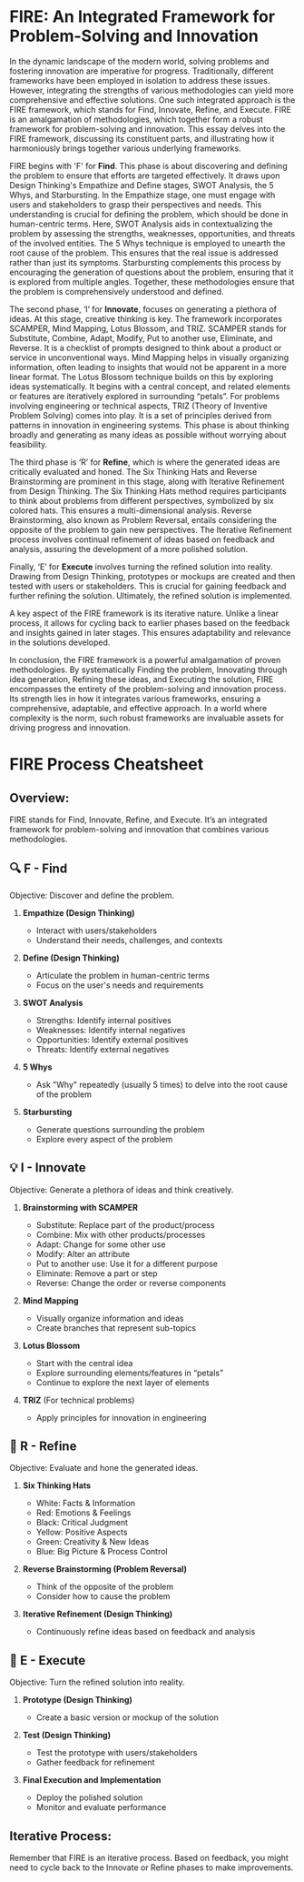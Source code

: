 # FIRE: An Integrated Framework for Problem-Solving and Innovation

In the dynamic landscape of the modern world, solving problems and fostering innovation are imperative for progress. Traditionally, different frameworks have been employed in isolation to address these issues. However, integrating the strengths of various methodologies can yield more comprehensive and effective solutions. One such integrated approach is the FIRE framework, which stands for Find, Innovate, Refine, and Execute. FIRE is an amalgamation of methodologies, which together form a robust framework for problem-solving and innovation. This essay delves into the FIRE framework, discussing its constituent parts, and illustrating how it harmoniously brings together various underlying frameworks.

FIRE begins with 'F' for **Find**. This phase is about discovering and defining the problem to ensure that efforts are targeted effectively. It draws upon Design Thinking's Empathize and Define stages, SWOT Analysis, the 5 Whys, and Starbursting. In the Empathize stage, one must engage with users and stakeholders to grasp their perspectives and needs. This understanding is crucial for defining the problem, which should be done in human-centric terms. Here, SWOT Analysis aids in contextualizing the problem by assessing the strengths, weaknesses, opportunities, and threats of the involved entities. The 5 Whys technique is employed to unearth the root cause of the problem. This ensures that the real issue is addressed rather than just its symptoms. Starbursting complements this process by encouraging the generation of questions about the problem, ensuring that it is explored from multiple angles. Together, these methodologies ensure that the problem is comprehensively understood and defined.

The second phase, ‘I’ for **Innovate**, focuses on generating a plethora of ideas. At this stage, creative thinking is key. The framework incorporates SCAMPER, Mind Mapping, Lotus Blossom, and TRIZ. SCAMPER stands for Substitute, Combine, Adapt, Modify, Put to another use, Eliminate, and Reverse. It is a checklist of prompts designed to think about a product or service in unconventional ways. Mind Mapping helps in visually organizing information, often leading to insights that would not be apparent in a more linear format. The Lotus Blossom technique builds on this by exploring ideas systematically. It begins with a central concept, and related elements or features are iteratively explored in surrounding “petals”. For problems involving engineering or technical aspects, TRIZ (Theory of Inventive Problem Solving) comes into play. It is a set of principles derived from patterns in innovation in engineering systems. This phase is about thinking broadly and generating as many ideas as possible without worrying about feasibility.

The third phase is ‘R’ for **Refine**, which is where the generated ideas are critically evaluated and honed. The Six Thinking Hats and Reverse Brainstorming are prominent in this stage, along with Iterative Refinement from Design Thinking. The Six Thinking Hats method requires participants to think about problems from different perspectives, symbolized by six colored hats. This ensures a multi-dimensional analysis. Reverse Brainstorming, also known as Problem Reversal, entails considering the opposite of the problem to gain new perspectives. The Iterative Refinement process involves continual refinement of ideas based on feedback and analysis, assuring the development of a more polished solution.

Finally, ‘E’ for **Execute** involves turning the refined solution into reality. Drawing from Design Thinking, prototypes or mockups are created and then tested with users or stakeholders. This is crucial for gaining feedback and further refining the solution. Ultimately, the refined solution is implemented.

A key aspect of the FIRE framework is its iterative nature. Unlike a linear process, it allows for cycling back to earlier phases based on the feedback and insights gained in later stages. This ensures adaptability and relevance in the solutions developed.

In conclusion, the FIRE framework is a powerful amalgamation of proven methodologies. By systematically Finding the problem, Innovating through idea generation, Refining these ideas, and Executing the solution, FIRE encompasses the entirety of the problem-solving and innovation process. Its strength lies in how it integrates various frameworks, ensuring a comprehensive, adaptable, and effective approach. In a world where complexity is the norm, such robust frameworks are invaluable assets for driving progress and innovation.

# FIRE Process Cheatsheet

## Overview:
FIRE stands for Find, Innovate, Refine, and Execute. It’s an integrated framework for problem-solving and innovation that combines various methodologies.

## 🔍 F - Find
Objective: Discover and define the problem.

1. **Empathize (Design Thinking)**
   - Interact with users/stakeholders
   - Understand their needs, challenges, and contexts

2. **Define (Design Thinking)**
   - Articulate the problem in human-centric terms
   - Focus on the user's needs and requirements

3. **SWOT Analysis**
   - Strengths: Identify internal positives
   - Weaknesses: Identify internal negatives
   - Opportunities: Identify external positives
   - Threats: Identify external negatives
   
4. **5 Whys**
   - Ask "Why" repeatedly (usually 5 times) to delve into the root cause of the problem
   
5. **Starbursting**
   - Generate questions surrounding the problem
   - Explore every aspect of the problem

## 💡 I - Innovate
Objective: Generate a plethora of ideas and think creatively.

1. **Brainstorming with SCAMPER**
   - Substitute: Replace part of the product/process
   - Combine: Mix with other products/processes
   - Adapt: Change for some other use
   - Modify: Alter an attribute
   - Put to another use: Use it for a different purpose
   - Eliminate: Remove a part or step
   - Reverse: Change the order or reverse components

2. **Mind Mapping**
   - Visually organize information and ideas
   - Create branches that represent sub-topics
   
3. **Lotus Blossom**
   - Start with the central idea
   - Explore surrounding elements/features in “petals”
   - Continue to explore the next layer of elements
   
4. **TRIZ** (For technical problems)
   - Apply principles for innovation in engineering
   
## 🎨 R - Refine
Objective: Evaluate and hone the generated ideas.

1. **Six Thinking Hats**
   - White: Facts & Information
   - Red: Emotions & Feelings
   - Black: Critical Judgment
   - Yellow: Positive Aspects
   - Green: Creativity & New Ideas
   - Blue: Big Picture & Process Control
   
2. **Reverse Brainstorming (Problem Reversal)**
   - Think of the opposite of the problem
   - Consider how to cause the problem
   
3. **Iterative Refinement (Design Thinking)**
   - Continuously refine ideas based on feedback and analysis
   
## 🚀 E - Execute
Objective: Turn the refined solution into reality.

1. **Prototype (Design Thinking)**
   - Create a basic version or mockup of the solution
   
2. **Test (Design Thinking)**
   - Test the prototype with users/stakeholders
   - Gather feedback for refinement
   
3. **Final Execution and Implementation**
   - Deploy the polished solution
   - Monitor and evaluate performance

## Iterative Process:
Remember that FIRE is an iterative process. Based on feedback, you might need to cycle back to the Innovate or Refine phases to make improvements.
